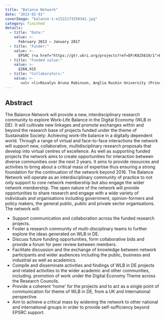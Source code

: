 ```yaml
---
title: "Balance Network"
date: "2013-02-01"
coverImage: "balance-1-e1522173250341.jpg"
category: finished
details:
  - title: "Date:"
    value: >-
      February 2013 – January 2017
  - title: "Funder:"
    value: >-
      EPSRC (<a href="https://gtr.ukri.org/projects?ref=EP/K025619/1">EP/K025619/1</a> and <a href="https://gtr.ukri.org/projects?ref=EP/K025619/2">EP/K025619/2</a>)
  - title: "Funded value:"
    value: >-
      £268,915
  - title: "Collaborators:"
    value: >-
       <ul> <li>Rosalyn Aruna Robinson, Anglia Ruskin University (Principal Investigator)</li> <li>Dave Kirk, Northumbria University (Co-Investigator)</li> <li>Beverly Leeds, University of Central Lancashire (Co-Investigator)</li> </ul> 
---
```

## Abstract

The Balance Network will provide a new, interdisciplinary research community to explore Work-Life Balance in the Digital Economy (WLB in DE). It will cultivate new linkages and promote exchanges within and beyond the research base of projects funded under the theme of Sustainable Society: Achieving work-life balance in a digitally dependent world. Through a range of virtual and face-to-face interactions the network will support new, collaborative, multidisciplinary research proposals that develop into virtual centres of excellence. As well as supporting funded projects the network aims to create opportunities for interaction between diverse communities over the next 3 years. It aims to provide resources and activities to bring about a critical mass of expertise thus ensuring a strong foundation for the continuation of the network beyond 2016. The Balance Network will operate as an interdisciplinary community of practice to not only support to core network membership but also engage the wider network membership. The open nature of the network will provide opportunities to share research and engage with a wide variety of individuals and organisations including government, opinion-formers and policy makers, the general public, public and private sector organisations. The network will:

- Support communication and collaboration across the funded research projects.
- Foster a research community of multi-disciplinary teams to further explore the ideas generated on WLB in DE.
- Discuss future funding opportunities, form collaborative bids and provide a forum for peer review between members.
- Facilitate discussion and the exchange of knowledge between network participants and wider audiences including the public, business and industrial as well as academics.
- Compile and disseminate activities and findings of WLB in DE projects and related activities to the wider academic and other communities, including. promotion of work under the Digital Economy Theme across the Research Councils.
- Provide a coherent 'home' for the projects and to act as a single point of communication for theme of WLB in DE, from a UK and International perspective.
- Aim to achieve a critical mass by widening the network to other national and international groups in order to provide self-sufficiency beyond EPSRC support.

